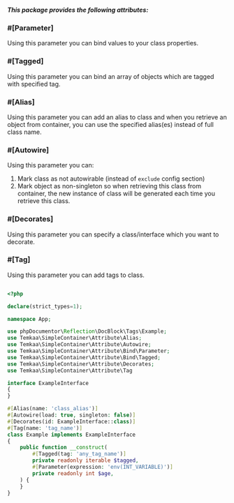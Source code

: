 ##### This package provides the following attributes:

### \#[Parameter]
Using this parameter you can bind values to your class properties.

### \#[Tagged]
Using this parameter you can bind an array of objects which are tagged with specified tag.

### \#[Alias]
Using this parameter you can add an alias to class and when you retrieve an object from container, you can use the 
specified alias(es) instead of full class name.

### \#[Autowire]
Using this parameter you can:
1. Mark class as not autowirable (instead of `exclude` config section)
2. Mark object as non-singleton so when retrieving this class from container, the new instance of class will be generated
each time you retrieve this class.

### \#[Decorates]
Using this parameter you can specify a class/interface which you want to decorate.

### \#[Tag]
Using this parameter you can add tags to class.

```php

<?php

declare(strict_types=1);

namespace App;

use phpDocumentor\Reflection\DocBlock\Tags\Example;
use Temkaa\SimpleContainer\Attribute\Alias;
use Temkaa\SimpleContainer\Attribute\Autowire;
use Temkaa\SimpleContainer\Attribute\Bind\Parameter;
use Temkaa\SimpleContainer\Attribute\Bind\Tagged;
use Temkaa\SimpleContainer\Attribute\Decorates;
use Temkaa\SimpleContainer\Attribute\Tag

interface ExampleInterface
{
}

#[Alias(name: 'class_alias')]
#[Autowire(load: true, singleton: false)]
#[Decorates(id: ExampleInterface::class)]
#[Tag(name: 'tag_name')]
class Example implements ExampleInterface
{
    public function __construct(
        #[Tagged(tag: 'any_tag_name')]
        private readonly iterable $tagged,
        #[Parameter(expression: 'env(INT_VARIABLE)')]
        private readonly int $age,
    ) {
    }
}
```
